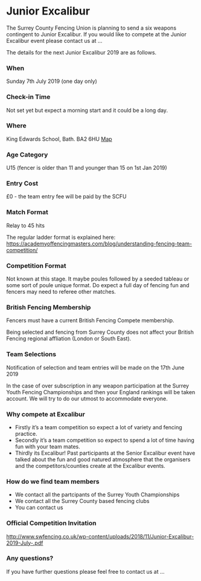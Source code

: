 # Junior Excalibur

The Surrey County Fencing Union is planning to send a six weapons contingent to Junior Excalibur. If you would like to compete at the Junior Excalibur event please contact us at ...


The details for the next Junior Excalibur 2019 are as follows.
 

### When 
Sunday 7th July 2019 (one day only)

### Check-in Time
Not set yet but expect a morning start and it could be a long day.

### Where 
King Edwards School, Bath. BA2 6HU	 [Map](https://www.google.com/maps/place/King+Edward's+School,+Bath/@51.3863995,-2.3425715,15z/data=!4m5!3m4!1s0x0:0x14a025bb916c9f6!8m2!3d51.3863995!4d-2.3425715)

### Age Category
U15 (fencer is older than 11 and younger than 15 on 1st Jan 2019)

### Entry Cost
£0 - the team entry fee will be paid by the SCFU

### Match Format
Relay to 45 hits 

The regular ladder format is explained here: <https://academyoffencingmasters.com/blog/understanding-fencing-team-competition/>

### Competition Format
Not known at this stage. It maybe poules followed by a seeded tableau or some sort of poule unique format. Do expect a full day of fencing fun and fencers may need to referee other matches.

### British Fencing Membership
Fencers must have a current British Fencing Compete membership.

Being selected and fencing from Surrey County does not affect your British Fencing regional affliation (London or South East).

### Team Selections
Notification of selection and team entries will be made on the 17th June 2019

In the case of over subscription in any weapon participation at the Surrey Youth Fencing Championships and then your England rankings will be taken account. We will try to do our utmost to accommodate everyone. 


### Why compete at Excalibur
- Firstly it’s a team competition so expect a lot of variety and fencing practice. 
- Secondly it’s a team competition so expect to spend a lot of time having fun with your team mates.
- Thirdly its Excalibur! Past participants at the Senior Excalibur event have talked about the fun and good natured atmosphere that the organisers and the competitors/counties create at the Excalibur events.

### How do we find team members
- We contact all the partcipants of the Surrey Youth Championships
- We contact all the Surrey County based fencing clubs
- You can contact us 

### Official Competition Invitation
<http://www.swfencing.co.uk/wp-content/uploads/2018/11/Junior-Excalibur-2019-July-.pdf>

### Any questions?
If you have further questions please feel free to contact us at ...
